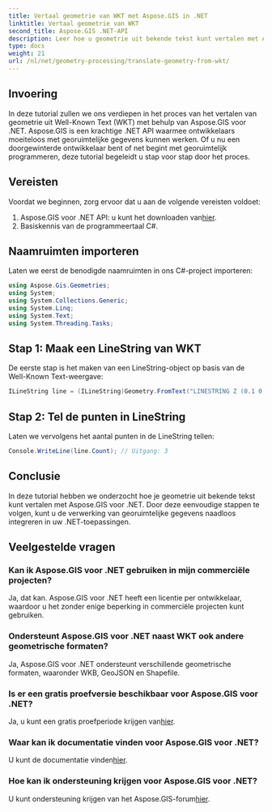 ```yaml
---
title: Vertaal geometrie van WKT met Aspose.GIS in .NET
linktitle: Vertaal geometrie van WKT
second_title: Aspose.GIS .NET-API
description: Leer hoe u geometrie uit bekende tekst kunt vertalen met Aspose.GIS voor .NET. Een stap-voor-stap handleiding voor naadloze integratie.
type: docs
weight: 21
url: /nl/net/geometry-processing/translate-geometry-from-wkt/
---
```

## Invoering
In deze tutorial zullen we ons verdiepen in het proces van het vertalen van geometrie uit Well-Known Text (WKT) met behulp van Aspose.GIS voor .NET. Aspose.GIS is een krachtige .NET API waarmee ontwikkelaars moeiteloos met georuimtelijke gegevens kunnen werken. Of u nu een doorgewinterde ontwikkelaar bent of net begint met georuimtelijk programmeren, deze tutorial begeleidt u stap voor stap door het proces.
## Vereisten
Voordat we beginnen, zorg ervoor dat u aan de volgende vereisten voldoet:
1.  Aspose.GIS voor .NET API: u kunt het downloaden van[hier](https://releases.aspose.com/gis/net/).
2. Basiskennis van de programmeertaal C#.

## Naamruimten importeren
Laten we eerst de benodigde naamruimten in ons C#-project importeren:
```csharp
using Aspose.Gis.Geometries;
using System;
using System.Collections.Generic;
using System.Linq;
using System.Text;
using System.Threading.Tasks;
```
## Stap 1: Maak een LineString van WKT
De eerste stap is het maken van een LineString-object op basis van de Well-Known Text-weergave:
```csharp
ILineString line = (ILineString)Geometry.FromText("LINESTRING Z (0.1 0.2 0.3, 1 2 1, 12 23 2)");
```
## Stap 2: Tel de punten in LineString
Laten we vervolgens het aantal punten in de LineString tellen:
```csharp
Console.WriteLine(line.Count); // Uitgang: 3
```

## Conclusie
In deze tutorial hebben we onderzocht hoe je geometrie uit bekende tekst kunt vertalen met Aspose.GIS voor .NET. Door deze eenvoudige stappen te volgen, kunt u de verwerking van georuimtelijke gegevens naadloos integreren in uw .NET-toepassingen.
## Veelgestelde vragen
### Kan ik Aspose.GIS voor .NET gebruiken in mijn commerciële projecten?
Ja, dat kan. Aspose.GIS voor .NET heeft een licentie per ontwikkelaar, waardoor u het zonder enige beperking in commerciële projecten kunt gebruiken.
### Ondersteunt Aspose.GIS voor .NET naast WKT ook andere geometrische formaten?
Ja, Aspose.GIS voor .NET ondersteunt verschillende geometrische formaten, waaronder WKB, GeoJSON en Shapefile.
### Is er een gratis proefversie beschikbaar voor Aspose.GIS voor .NET?
Ja, u kunt een gratis proefperiode krijgen van[hier](https://releases.aspose.com/).
### Waar kan ik documentatie vinden voor Aspose.GIS voor .NET?
 U kunt de documentatie vinden[hier](https://reference.aspose.com/gis/net/).
### Hoe kan ik ondersteuning krijgen voor Aspose.GIS voor .NET?
 U kunt ondersteuning krijgen van het Aspose.GIS-forum[hier](https://forum.aspose.com/c/gis/33).